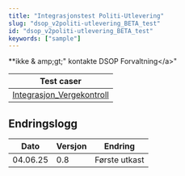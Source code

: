 ```yaml
---
title: "Integrasjonstest Politi-Utlevering"
slug: "dsop_v2politi-utlevering_BETA_test"
id: "dsop_v2politi-utlevering_BETA_test"
keywords: ["sample"]
---
```


**ikke &amp; amp;gt;"
    kontakte DSOP Forvaltning&lt;/a&gt;"

| Test caser                                                 |
|------------------------------------------------------------|
|[Integrasjon_Vergekontroll](https:/dokumentasjon.dsop.no/assets/Integrasjonstest_Vergekontroll.xlsx) |

## Endringslogg

| Dato | Versjon | Endring |
| ---------- | --------- | ------------------------------------------------------------------- |
| 04.06.25 | 0.8 | Første utkast |